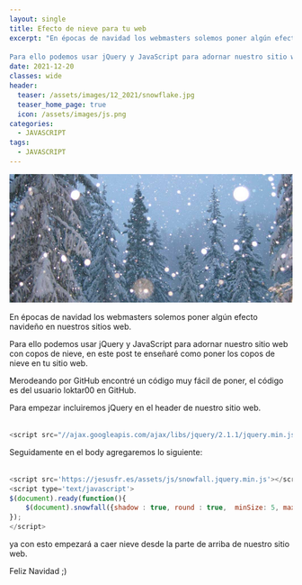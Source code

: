 ```yaml
---
layout: single
title: Efecto de nieve para tu web
excerpt: "En épocas de navidad los webmasters solemos poner algún efecto navideño en nuestros sitios web.

Para ello podemos usar jQuery y JavaScript para adornar nuestro sitio web con copos de nieve, en este post te enseñaré como poner los copos de nieve en tu sitio web."
date: 2021-12-20
classes: wide
header:
  teaser: /assets/images/12_2021/snowflake.jpg
  teaser_home_page: true
  icon: /assets/images/js.png
categories:
  - JAVASCRIPT
tags:
  - JAVASCRIPT
---
```


![](/assets/images/12_2021/snowflake.jpg)

En épocas de navidad los webmasters solemos poner algún efecto navideño en nuestros sitios web.

Para ello podemos usar jQuery y JavaScript para adornar nuestro sitio web con copos de nieve, en este post te enseñaré como poner los copos de nieve en tu sitio web.

Merodeando por GitHub encontré un código muy fácil de poner, el código es del usuario loktar00 en GitHub.

Para empezar incluiremos jQuery en el header de nuestro sitio web.

```javascript

<script src="//ajax.googleapis.com/ajax/libs/jquery/2.1.1/jquery.min.js"></script>

```

Seguidamente en el body agregaremos lo siguiente:

```javascript

<script src='https://jesusfr.es/assets/js/snowfall.jquery.min.js'></script>
<script type='text/javascript'>     
$(document).ready(function(){
	$(document).snowfall({shadow : true, round : true,  minSize: 5, maxSize:8});
});
</script>

```

ya con esto empezará a caer nieve desde la parte de arriba de nuestro sitio web. 

Feliz Navidad ;)
